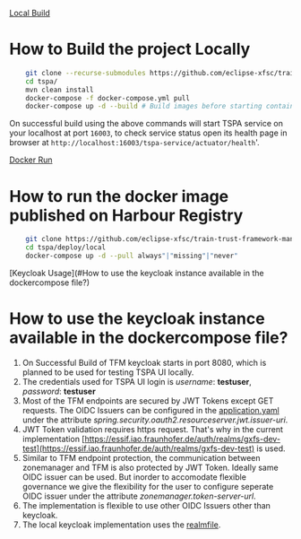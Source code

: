 [Local Build](#how-to-build-the-project-locally)
# How to Build the project Locally
```bash
    git clone --recurse-submodules https://github.com/eclipse-xfsc/train-trust-framework-manager.git
    cd tspa/
    mvn clean install
    docker-compose -f docker-compose.yml pull
    docker-compose up -d --build # Build images before starting containers. 

```

On successful build using the above commands will start TSPA service on your localhost at port `16003`, to check service status open its health page in browser at `http://localhost:16003/tspa-service/actuator/health`'.

[Docker Run](#how-to-run-the-docker-image-published-on-harbour-registry)
# How to run the docker image published on Harbour Registry

```bash
    git clone https://github.com/eclipse-xfsc/train-trust-framework-manager.git
    cd tspa/deploy/local
    docker-compose up -d --pull always"|"missing"|"never"
```
[Keycloak Usage](#How to use the keycloak instance available in the dockercompose file?)
# How to use the keycloak instance available in the dockercompose file?

1. On Successful Build of TFM keycloak starts in port 8080, which is planned to be used for testing TSPA UI locally.
2. The credentials used for TSPA UI login is _username_: **testuser**, _password_: **testuser**
3. Most of the TFM endpoints are secured by JWT Tokens except GET requests. The OIDC Issuers can be configured in the [application.yaml](../../src/main/resources/application.yml) under the attribute _spring.security.oauth2.resourceserver.jwt.issuer-uri_.
4. JWT Token validation requires https request. That's why in the current implementation [https://essif.iao.fraunhofer.de/auth/realms/gxfs-dev-test](https://essif.iao.fraunhofer.de/auth/realms/gxfs-dev-test) is used.
5. Similar to TFM endpoint protection, the communication between zonemanager and TFM is also protected by JWT Token. Ideally same OIDC issuer can be used. But inorder to accomodate flexible governance we give the flexibility for the user to configure seperate OIDC issuer under the attribute _zonemanager.token-server-url_.
6. The implementation is flexible to use other OIDC Issuers other than keycloak.
7. The local keycloak implementation uses the [realmfile](../../keycloak/realm-export.json).